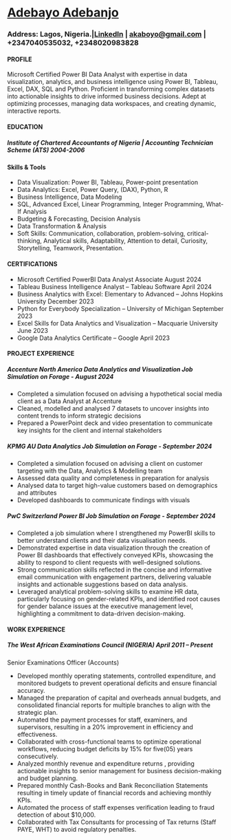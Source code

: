 # [Adebayo Adebanjo](#Adebayo-Adebanjo)  

### Address:  Lagos, Nigeria.|[LinkedIn](linkedin.com/in/adebayo-adebanjo-data-analyst) | akaboyo@gmail.com | +2347040535032, +2348020983828

#### PROFILE
Microsoft Certified Power BI Data Analyst with expertise in data visualization, analytics, and business intelligence using Power BI, Tableau, Excel, DAX, SQL and Python. Proficient in transforming complex datasets into actionable insights to drive informed business decisions. Adept at optimizing processes, managing data workspaces, and creating dynamic, interactive reports.


#### EDUCATION
##### Institute of Chartered Accountants of Nigeria | Accounting Technician Scheme (ATS)	            2004-2006

#### Skills & Tools
-  Data Visualization: Power BI, Tableau, Power-point presentation 
-  Data Analytics: Excel, Power Query, (DAX), Python, R
-  Business Intelligence, Data Modeling
-  SQL, Advanced Excel, Linear Programming, Integer Programming, What-If Analysis
-  Budgeting & Forecasting, Decision Analysis
-  Data Transformation & Analysis
-	Soft Skills: Communication, collaboration, problem-solving, critical-thinking, Analytical skills, Adaptability, Attention to detail, Curiosity, Storytelling, Teamwork, Presentation.
  
#### CERTIFICATIONS
-	Microsoft Certified PowerBI Data Analyst Associate                                                       August 2024
-	Tableau Business Intelligence Analyst – Tableau Software                                                 April 2024
-	Business Analytics with Excel: Elementary to Advanced – Johns Hopkins University                         December 2023
-	Python for Everybody Specialization – University of Michigan                                             September 2023
-	Excel Skills for Data Analytics and Visualization – Macquarie University                                 June 2023
-	Google Data Analytics Certificate – Google                                                               April 2023
                                                                                                
#### PROJECT EXPERIENCE 
##### Accenture North America Data Analytics and Visualization Job Simulation on Forage - August 2024
-	Completed a simulation focused on advising a hypothetical social media client as a Data Analyst at Accenture
-	Cleaned, modelled and analysed 7 datasets to uncover insights into content trends to inform strategic decisions
-	Prepared a PowerPoint deck and video presentation to communicate key insights for the client and internal stakeholders
  
##### KPMG AU Data Analytics Job Simulation on Forage - September 2024
-	Completed a simulation focused on advising a client on customer targeting with the Data, Analytics & Modelling team
-	Assessed data quality and completeness in preparation for analysis
-	Analysed data to target high-value customers based on demographics and attributes
-	Developed dashboards to communicate findings with visuals
  
##### PwC Switzerland Power BI Job Simulation on Forage - September 2024
-	Completed a job simulation where I strengthened my PowerBI skills to better understand clients and their data visualisation needs.
-	Demonstrated expertise in data visualization through the creation of Power BI dashboards that effectively conveyed KPIs, showcasing the ability to respond to client requests with well-designed solutions.
-	Strong communication skills reflected in the concise and informative email communication with engagement partners, delivering valuable insights and actionable suggestions based on data analysis.
-	Leveraged analytical problem-solving skills to examine HR data, particularly focusing on gender-related KPIs, and identified root causes for gender balance issues at the executive management level, highlighting a commitment to data-driven decision-making.

#### WORK EXPERIENCE
##### The West African Examinations Council (NIGERIA) 	April 2011 – Present
Senior Examinations Officer (Accounts)	           
-	Developed monthly operating statements, controlled expenditure, and monitored budgets to prevent operational deficits and ensure financial accuracy.
-	Managed the preparation of capital and overheads annual budgets, and consolidated financial reports for multiple branches to align with the strategic plan.
-	Automated the payment processes for staff, examiners, and supervisors, resulting in a 20% improvement in efficiency and effectiveness.
-	Collaborated with cross-functional teams to optimize operational workflows, reducing budget deficits by 15% for five(05) years consecutively.
-	Analyzed monthly revenue and expenditure returns , providing actionable insights to senior management for business decision-making and budget planning. 
-	Prepared monthly Cash-Books and Bank Reconciliation Statements resulting in timely update of financial records and achieving monthly KPIs.
-	Automated the process of staff expenses verification leading to fraud detection of about $10,000.
-	Collaborated with Tax Consultants for processing of Tax returns (Staff PAYE, WHT) to avoid regulatory penalties.  

 




